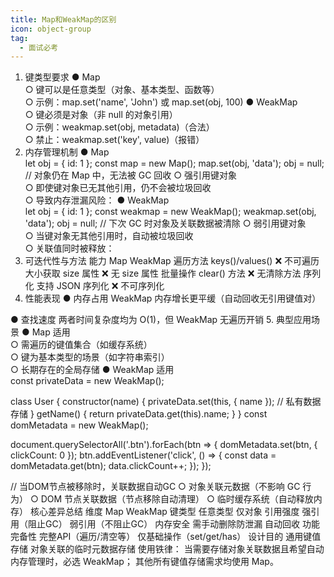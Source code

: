 ```yaml
---
title: Map和WeakMap的区别
icon: object-group
tag:
  - 面试必考
---
```




1. 键类型要求
● Map  
  ○ 键可以是任意类型（对象、基本类型、函数等）  
  ○ 示例：map.set('name', 'John') 或 map.set(obj, 100)
● WeakMap  
  ○ 键必须是对象（非 null 的对象引用）  
  ○ 示例：weakmap.set(obj, metadata)（合法）  
  ○ 禁止：weakmap.set('key', value)（报错）
2. 内存管理机制
● Map  
let obj = { id: 1 };
const map = new Map();
map.set(obj, 'data');
obj = null; // 对象仍在 Map 中，无法被 GC 回收
  ○ 强引用键对象  
  ○ 即使键对象已无其他引用，仍不会被垃圾回收  
  ○ 导致内存泄漏风险：
● WeakMap  
let obj = { id: 1 };
const weakmap = new WeakMap();
weakmap.set(obj, 'data');
obj = null; // 下次 GC 时对象及关联数据被清除
  ○ 弱引用键对象  
  ○ 当键对象无其他引用时，自动被垃圾回收  
  ○ 关联值同时被释放：
3. 可迭代性与方法
能力	Map	WeakMap
遍历方法	keys()/values()	❌ 不可遍历
大小获取	size 属性	❌ 无 size 属性
批量操作	clear() 方法	❌ 无清除方法
序列化	支持 JSON 序列化	❌ 不可序列化
4. 性能表现
● 内存占用
WeakMap 内存增长更平缓（自动回收无引用键值对）  

● 查找速度
两者时间复杂度均为 O(1)，但 WeakMap 无遍历开销
5. 典型应用场景
● Map 适用  
  ○ 需遍历的键值集合（如缓存系统）  
  ○ 键为基本类型的场景（如字符串索引）  
  ○ 长期存在的全局存储
● WeakMap 适用  
const privateData = new WeakMap();

class User {
  constructor(name) {
    privateData.set(this, { name }); // 私有数据存储
  }
  getName() {
    return privateData.get(this).name;
  }
}
const domMetadata = new WeakMap();

document.querySelectorAll('.btn').forEach(btn => {
  domMetadata.set(btn, { clickCount: 0 });
  btn.addEventListener('click', () => {
    const data = domMetadata.get(btn);
    data.clickCount++;
  });
});

// 当DOM节点被移除时，关联数据自动GC
  ○ 对象关联元数据（不影响 GC 行为）
  ○ DOM 节点关联数据（节点移除自动清理）
  ○ 临时缓存系统（自动释放内存）
核心差异总结
维度	Map	WeakMap
键类型	任意类型	仅对象
引用强度	强引用（阻止GC）	弱引用（不阻止GC）
内存安全	需手动删除防泄漏	自动回收
功能完备性	完整API（遍历/清空等）	仅基础操作（set/get/has）
设计目的	通用键值存储	对象关联的临时元数据存储
使用铁律：
当需要存储对象关联数据且希望自动内存管理时，必选 WeakMap；
其他所有键值存储需求均使用 Map。
